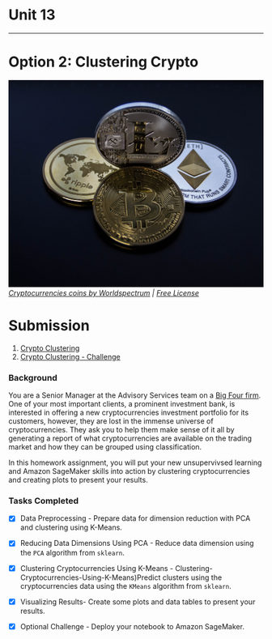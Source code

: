 # Unit 13 
---
# Option 2: Clustering Crypto


![Cryptocurrencies coins](Images/cryptocurrencies-coins.jpg)
_[Cryptocurrencies coins by Worldspectrum](https://www.pexels.com/@worldspectrum?utm_content=attributionCopyText&utm_medium=referral&utm_source=pexels) | [Free License](https://www.pexels.com/photo-license/)_


# Submission 
 1. [Crypto Clustering](crypto_clustering.ipynb)
 2. [Crypto Clustering - Challenge](crypto_clustering_sm.ipynb)

### Background

You are a Senior Manager at the Advisory Services team on a [Big Four firm](https://en.wikipedia.org/wiki/Big_Four_accounting_firms). One of your most important clients, a prominent investment bank, is interested in offering a new cryptocurrencies investment portfolio for its customers, however, they are lost in the immense universe of cryptocurrencies. They ask you to help them make sense of it all by generating a report of what cryptocurrencies are available on the trading market and how they can be grouped using classification.  

In this homework assignment, you will put your new unsupervivsed learning and Amazon SageMaker skills into action by clustering cryptocurrencies and creating plots to present your results.

### Tasks Completed

- [x] Data Preprocessing -  Prepare data for dimension reduction with PCA and clustering using K-Means.

- [x] Reducing Data Dimensions Using PCA - Reduce data dimension using the `PCA` algorithm from `sklearn`.

- [x] Clustering Cryptocurrencies Using K-Means - Clustering-Cryptocurrencies-Using-K-Means)Predict clusters using the cryptocurrencies data using the `KMeans` algorithm from `sklearn`.

- [x] Visualizing Results- Create some plots and data tables to present your results.

- [x] Optional Challenge -  Deploy your notebook to Amazon SageMaker.